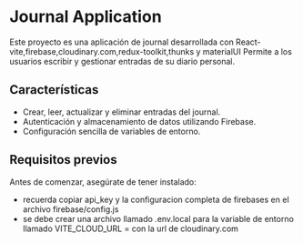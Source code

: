 # Journal Application

Este proyecto es una aplicación de journal desarrollada con React-vite,firebase,cloudinary.com,redux-toolkit,thunks y materialUI  Permite a los usuarios escribir y gestionar entradas de su diario personal.

## Características

- Crear, leer, actualizar y eliminar entradas del journal.
- Autenticación y almacenamiento de datos utilizando Firebase.
- Configuración sencilla de variables de entorno.

## Requisitos previos

Antes de comenzar, asegúrate de tener instalado:

- recuerda copiar api_key y la configuracion completa de firebases en el archivo firebase/config.js
- se debe crear una archivo llamado .env.local para la variable de entorno llamado VITE_CLOUD_URL = con la url de cloudinary.com 


